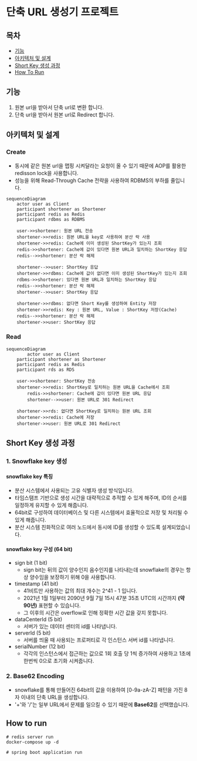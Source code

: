 # 단축 URL 생성기 프로젝트

## 목차
- [기능](#기능)
- [아키텍처 및 설계](#아키텍처-및-설계)
- [Short Key 생성 과정](#Short-Key-생성-과정)
- [How To Run](#how-to-run)

## 기능
1. 원본 url을 받아서 단축 url로 변환 합니다.
2. 단축 url을 받아서 원본 url로 Redirect 합니다.

## 아키텍처 및 설계

### Create
- 동시에 같은 원본 url을 맵핑 시켜달라는 요청이 올 수 있기 때문에 AOP를 활용한 redisson lock을 사용합니다.
- 성능을 위해 Read-Through Cache 전략을 사용하여 RDBMS의 부하를 줄입니다.
```mermaid
sequenceDiagram
    actor user as Client
    participant shortener as Shortener
    participant redis as Redis
    participant rdbms as RDBMS
    
    user->>shortener: 원본 URL 전송
    shortener->>redis: 원본 URL을 key로 사용하여 분산 락 사용
    shortener->>redis: Cache에 이미 생성된 ShortKey가 있는지 조회
    redis->>shortener: Cache에 값이 있다면 원본 URL과 일치하는 ShortKey 응답
    redis-->>shortener: 분산 락 해제

    shortener-->>user: ShortKey 응답
    shortener->>rdbms: Cache에 값이 없다면 이미 생성된 ShortKey가 있는지 조회
    rdbms->>shortener: 있다면 원본 URL과 일치하는 ShortKey 응답
    redis-->>shortener: 분산 락 해제
    shortener-->>user: ShortKey 응답

    shortener->>rdbms: 없다면 Short Key를 생성하여 Entity 저장
    shortener->>redis: Key : 원본 URL, Value : ShortKey 저장(Cache)
    redis-->>shortener: 분산 락 해제
    shortener->>user: ShortKey 응답
```

### Read
```mermaid
sequenceDiagram
		actor user as Client
    participant shortener as Shortener
    participant redis as Redis
    participant rds as RDS

    user->>shortener: ShortKey 전송
    shortener->>redis: ShortKey로 일치하는 원본 URL을 Cache에서 조회
		redis->>shortener: Cache에 값이 있다면 원본 URL 응답
		shortener-->>user: 원본 URL로 301 Redirect

    shortener->>rds: 없다면 ShortKey로 일치하는 원본 URL 조회
    shortener->>redis: Cache에 저장
    shortener->>user: 원본 URL로 301 Redirect
```


## Short Key 생성 과정

### 1. Snowflake key 생성

#### snowflake key 특징
- 분산 시스템에서 사용되는 고유 식별자 생성 방식입니다. 
- 타임스탬프 기반으로 생성 시간을 대략적으로 추적할 수 있게 해주며, ID의 순서를 일정하게 유지할 수 있게 해줍니다.
- 64bit로 구성하여 데이터베이스 및 다른 시스템에서 효율적으로 저장 및 처리될 수 있게 해줍니다.
- 분산 시스템 친화적으로 여러 노드에서 동시에 ID를 생성할 수 있도록 설계되었습니다.

#### snowflake key 구성 (64 bit)
- sign bit (1 bit)
  - sign bit는 뒤의 값이 양수인지 음수인지를 나타내는데 snowflake의 경우는 항상 양수임을 보장하기 위해 0을 사용합니다.
- timestamp (41 bit)
  - 41비트만 사용하는 값의 최대 개수는 2^41 - 1 입니다.
  - 2021년 1월 1일부터 2090년 9월 7일 15시 47분 35초 UTC의 시간까지 **(약 90년)** 표현할 수 있습니다.
  - 그 이후의 시간은 overflow로 인해 정확한 시간 값을 갖지 못합니다.
- dataCenterId (5 bit)
  - 서버가 있는 데이터 센터의 id를 나타냅니다.
- serverId (5 bit)
  - 서버를 띄울 때 사용되는 프로퍼티로 각 인스턴스 서버 id를 나타냅니다.
- serialNumber (12 bit)
  - 각각의 인스턴스에서 접근하는 값으로 1회 호출 당 1씩 증가하여 사용하고 1초에 한번씩 0으로 초기화 시켜줍니다.

### 2. Base62 Encoding
- snowflake를 통해 만들어진 64bit의 값을 이용하여 [0-9a-zA-Z] 패턴을 가진 8자 이내의 단축 URL을 생성합니다.
- '+'와 '/'는 일부 URL에서 문제를 일으킬 수 있기 때문에 **Base62**를 선택했습니다.

## How to run
```
# redis server run 
docker-compose up -d

# spring boot application run
```